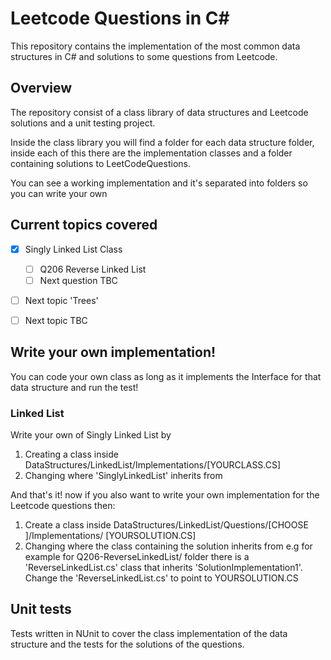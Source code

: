 # Leetcode Questions in C#

This repository contains the implementation of the most common data structures in C# and solutions to some questions from Leetcode.

## Overview

The repository consist of a class library of data structures and Leetcode solutions and a unit testing project.

Inside the class library you will find a folder for each data structure folder, inside each of this there are the implementation classes and a folder containing solutions to LeetCodeQuestions.

You can see a working implementation and it's separated into folders so you can write your own 

## Current topics covered

- [x] Singly Linked List Class
  - [ ] Q206 Reverse Linked List
  - [ ] Next question TBC
- [ ] Next topic 'Trees'
- [ ] Next topic TBC



## Write your own implementation!

You can code your own class as long as it implements the Interface for that data structure and run the test!

### Linked List

Write your own of Singly Linked List by 

1. Creating a class inside DataStructures/LinkedList/Implementations/[YOURCLASS.CS]
2. Changing where 'SinglyLinkedList' inherits from

And that's it! now if you also want to write your own implementation for the Leetcode questions then:

1. Create a class inside DataStructures/LinkedList/Questions/[CHOOSE ]/Implementations/ [YOURSOLUTION.CS]
2. Changing where the class containing the solution inherits from e.g for example for Q206-ReverseLinkedList/ folder there is a 'ReverseLinkedList.cs' class that inherits 'SolutionImplementation1'. Change the 'ReverseLinkedList.cs' to point to YOURSOLUTION.CS

## Unit tests

Tests written in NUnit to cover the class implementation of the data structure and the tests for the solutions of the questions.